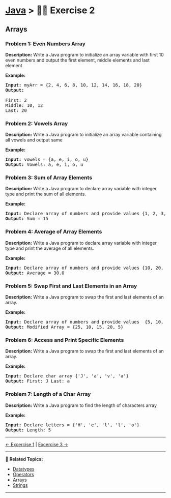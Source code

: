 # [Java](../../) > 🧑‍💻 Exercise 2

## Arrays

### Problem 1: Even Numbers Array

**Description:**
Write a Java program to initialize an array variable with first 10 even numbers and output the first element, middle elements and last element

**Example:**
<pre>
<b>Input:</b> myArr = {2, 4, 6, 8, 10, 12, 14, 16, 18, 20}
<b>Output:</b> <br>
First: 2
Middle: 10, 12
Last: 20
</pre>

### Problem 2: Vowels Array

**Description:**
Write a Java program to initialize an array variable containing all vowels and output same

**Example:**
<pre>
<b>Input:</b> vowels = {a, e, i, o, u}
<b>Output:</b> Vowels: a, e, i, o, u
</pre>


### Problem 3: Sum of Array Elements

**Description:**
Write a Java program to declare array variable with integer type and print the sum of all elements.

**Example:**
<pre>
<b>Input:</b> Declare array of numbers and provide values {1, 2, 3, 4, 5}
<b>Output:</b> Sum = 15
</pre>

### Problem 4: Average of Array Elements

**Description:**
Write a Java program to declare array variable with integer type and print the average of all elements.

**Example:**
<pre>
<b>Input:</b> Declare array of numbers and provide values {10, 20, 30, 40, 50}
<b>Output:</b> Average = 30.0
</pre>

### Problem 5: Swap First and Last Elements in an Array

**Description:**
Write a Java program to swap the first and last elements of an array.

**Example:**
<pre>
<b>Input:</b> Declare array of numbers and provide values  {5, 10, 15, 20, 25}
<b>Output:</b> Modified Array = {25, 10, 15, 20, 5}
</pre>

### Problem 6: Access and Print Specific Elements

**Description:**
Write a Java program to swap the first and last elements of an array.

**Example:**
<pre>
<b>Input:</b> Declare char array {'J', 'a', 'v', 'a'}
<b>Output:</b> First: J Last: a
</pre>


### Problem 7: Length of a Char Array

**Description:**
Write a Java program to find the length of characters array

**Example:**
<pre>
<b>Input:</b> Declare letters = {'H', 'e', 'l', 'l', 'o'}
<b>Output:</b> Length: 5
</pre>

---

[← Excercise 1](../01-datatypes) | [Excercise 3 →](../03-strings)

---

🔗 **Related Topics:**
- [Datatypes](../../datatypes/)
- [Operators](../../operators)
- [Arrays](../../arrays)
- [Strings](../../strings)
---